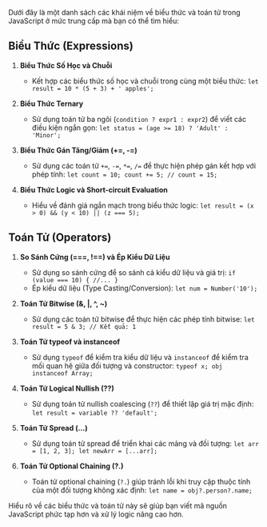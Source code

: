 Dưới đây là một danh sách các khái niệm về biểu thức và toán tử trong JavaScript ở mức trung cấp mà bạn có thể tìm hiểu:

## Biểu Thức (Expressions)

1. **Biểu Thức Số Học và Chuỗi**

   - Kết hợp các biểu thức số học và chuỗi trong cùng một biểu thức: `let result = 10 * (5 + 3) + ' apples';`

2. **Biểu Thức Ternary**

   - Sử dụng toán tử ba ngôi (`condition ? expr1 : expr2`) để viết các điều kiện ngắn gọn: `let status = (age >= 18) ? 'Adult' : 'Minor';`

3. **Biểu Thức Gán Tăng/Giảm (+=, -=)**

   - Sử dụng các toán tử `+=`, `-=`, `*=`, `/=` để thực hiện phép gán kết hợp với phép tính: `let count = 10; count += 5; // count = 15;`

4. **Biểu Thức Logic và Short-circuit Evaluation**
   - Hiểu về đánh giá ngắn mạch trong biểu thức logic: `let result = (x > 0) && (y < 10) || (z === 5);`

## Toán Tử (Operators)

1. **So Sánh Cứng (===, !==) và Ép Kiểu Dữ Liệu**

   - Sử dụng so sánh cứng để so sánh cả kiểu dữ liệu và giá trị: `if (value === 10) { //... }`
   - Ép kiểu dữ liệu (Type Casting/Conversion): `let num = Number('10');`

2. **Toán Tử Bitwise (&, |, ^, ~)**

   - Sử dụng các toán tử bitwise để thực hiện các phép tính bitwise: `let result = 5 & 3; // Kết quả: 1`

3. **Toán Tử typeof và instanceof**

   - Sử dụng `typeof` để kiểm tra kiểu dữ liệu và `instanceof` để kiểm tra mối quan hệ giữa đối tượng và constructor: `typeof x; obj instanceof Array;`

4. **Toán Tử Logical Nullish (??)**

   - Sử dụng toán tử nullish coalescing (`??`) để thiết lập giá trị mặc định: `let result = variable ?? 'default';`

5. **Toán Tử Spread (…)**

   - Sử dụng toán tử spread để triển khai các mảng và đối tượng: `let arr = [1, 2, 3]; let newArr = [...arr];`

6. **Toán Tử Optional Chaining (?.)**
   - Toán tử optional chaining (`?.`) giúp tránh lỗi khi truy cập thuộc tính của một đối tượng không xác định: `let name = obj?.person?.name;`

Hiểu rõ về các biểu thức và toán tử này sẽ giúp bạn viết mã nguồn JavaScript phức tạp hơn và xử lý logic nâng cao hơn.
